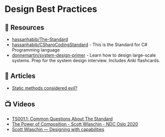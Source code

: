 # Design Best Practices

## 📘 Resources
- [hassanhabib/The-Standard](https://github.com/hassanhabib/The-Standard)
- [hassanhabib/CSharpCodingStandard](https://github.com/hassanhabib/CSharpCodingStandard) - This is the Standard for C# Programming language
- [donnemartin/system-design-primer](https://github.com/donnemartin/system-design-primer) - Learn how to design large-scale systems. Prep for the system design interview. Includes Anki flashcards.
## 📕 Articles
- [Static methods considered evil?](https://enterprisecraftsmanship.com/posts/static-methods-evil/)

## 📺 Videos
- [TS001.1: Common Questions About The Standard](https://www.youtube.com/watch?v=Au7G_y4BkbY)
- [The Power of Composition - Scott Wlaschin - NDC Oslo 2020](https://www.youtube.com/watch?v=rCKPgu4DvcE)
- [Scott Wlaschin — Designing with capabilities](https://www.youtube.com/watch?v=RqlnWv6NZos)

